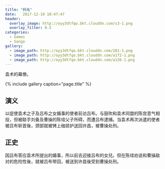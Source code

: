 ```yaml
---
title: "韩胤"
date:   2017-12-10 10:47:47
header:
  overlay_image: http://oyy3dtfqo.bkt.clouddn.com/s3-1.png
  overlay_filter: 0.5
categories:
  - Games
  - Sango
gallery:
  - image_path: http://oyy3dtfqo.bkt.clouddn.com/281-1.png
  - image_path: http://oyy3dtfqo.bkt.clouddn.com/a172-1.png
  - image_path: http://oyy3dtfqo.bkt.clouddn.com/a126-1.png
---
```


袁术的幕僚。

{% include gallery caption="page.title" %}

## 演义

以促使袁术之子及吕布之女婚事的使者前访吕布。与鼓吹和袁术同盟的陈宫意气相投，但被联手刘备及曹操的陈珪父子所碍，而遭吕布逮捕。当袁术再次派遣的使者被吕布斩首後，颈部就被铐上枷锁护送回许昌，被曹操处刑。

## 正史

因吕布答应袁术所提出的婚事，所以前去迎接吕布的女兒。但在陈珪劝说和曹操敌对的危险性後，就被吕布带回，被送到许昌後受到曹操处刑。